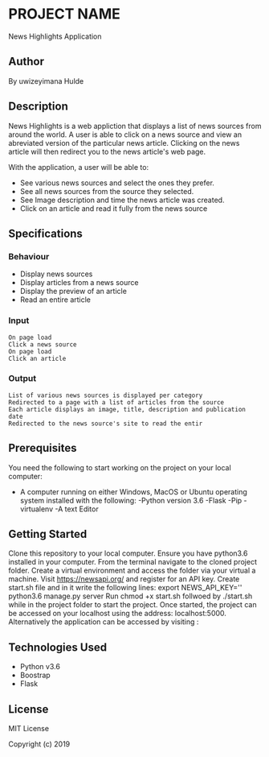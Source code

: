 # PROJECT NAME
News Highlights Application
## Author
By uwizeyimana Hulde
## Description
News Highlights is a web appliction that displays a list of news sources from around the world. A user is able to click on a news source and view an abreviated version of the particular news article. Clicking on the news article will then redirect you to the news article's web page.

With the application, a user will be able to:

* See various news sources and select the ones they prefer.
* See all news sources from the source they selected.
* See Image description and time the news article was created.
* Click on an article and read it fully from the news source
## Specifications

### Behaviour	        
* Display news sources	
* Display articles from a news source	
* Display the preview of an article	
* Read an entire article	
### Input	
	On page load
    Click a news source
    On page load
    Click an article
### Output    		
    List of various news sources is displayed per category
	Redirected to a page with a list of articles from the source
	Each article displays an image, title, description and publication date
	Redirected to the news source's site to read the entir
## Prerequisites
You need the following to start working on the project on your local computer:

* A computer running on either Windows, MacOS or Ubuntu operating system installed with the following:
-Python version 3.6
-Flask
-Pip
-virtualenv
-A text  Editor
## Getting Started
Clone this repository to your local computer.
Ensure you have python3.6 installed in your computer.
From the terminal navigate to the cloned project folder.
Create a virtual environment and access the folder via your virtual a machine.
Visit https://newsapi.org/ and register for an API key.
Create start.sh file and in it write the following lines:
 export NEWS_API_KEY='<Your-Api-Key>'
 python3.6 manage.py server
Run chmod +x start.sh follwoed by ./start.sh while in the project folder to start the project.
Once started, the project can be accessed on your localhost using the address: localhost:5000.
Alternatively the application can be accessed by visiting :
## Technologies Used
* Python v3.6
* Boostrap
* Flask
## License
MIT License

Copyright (c) 2019
